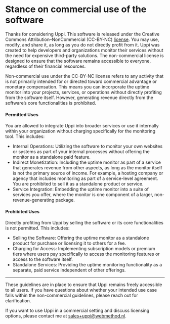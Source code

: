 # Stance on commercial use of the software

Thanks for considering Uppi. This software is released under the Creative Commons Attribution–NonCommercial (CC-BY-NC)
[license](LICENSE). You may use, modify, and share it, as long as you do not directly profit from it. Uppi was created
to help developers
and organizations monitor their services without the need for expensive third-party solutions. The non-commercial
license is
designed to ensure that the software remains accessible to everyone, regardless of their financial resources.

Non-commercial use under the CC-BY-NC license refers to any activity that is not primarily intended for or directed
toward commercial advantage or monetary compensation. This means you can incorporate the uptime monitor into your
projects, services, or operations without directly profiting from the software itself. However, generating revenue
directly from the software’s core functionalities is prohibited.

#### Permitted Uses

You are allowed to integrate Uppi into broader services or use it internally within your
organization without charging specifically for the monitoring tool. This includes:

- Internal Operations: Utilizing the software to monitor your own websites or systems as part of your internal processes
  without offering the monitor as a standalone paid feature.
- Indirect Monetization: Including the uptime monitor as part of a service that generates revenue from other aspects, as
  long as the monitor itself is not the primary source of income. For example, a hosting company or agency that includes
  monitoring as part of a service-level agreement. You are prohibited to sell it as a standalone product or service.
- Service Integration: Embedding the uptime monitor into a suite of services you offer, where the monitor is one
  component of a larger, non-revenue-generating package.

#### Prohibited Uses

Directly profiting from Uppi by selling the software or its core functionalities is not permitted.
This includes:

- Selling the Software: Offering the uptime monitor as a standalone product for purchase or licensing it to others for a
  fee.
- Charging for Access: Implementing subscription models or premium tiers where users pay specifically to access the
  monitoring features or access to the software itself.
- Standalone Services: Providing the uptime monitoring functionality as a separate, paid service independent of other
  offerings.

----
These guidelines are in place to ensure that Uppi remains freely accessible to all users. If you have questions about
whether your intended use case falls within the non-commercial guidelines, please reach out for clarification.

If you want to use Uppi in a commercial setting and discuss licensing options, please contact me
at [sales+uppi@webmethod.nl](sales+uppi@webmethod.nl).
